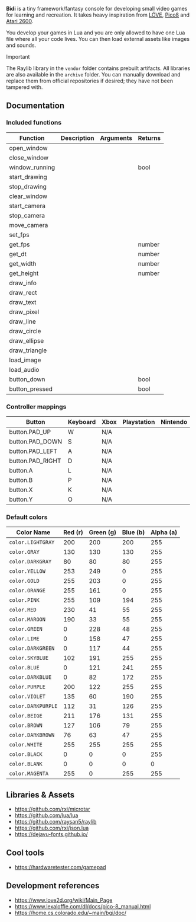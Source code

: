 **Bidi** is a tiny framework/fantasy console for developing small video games for
learning and recreation. It takes heavy inspiration from
[LÖVE](https://www.love2d.org/), [Pico8](https://www.lexaloffle.com/pico-8.php)
and [Atari 2600](https://en.wikipedia.org/wiki/Atari_2600).

You develop your games in Lua and you are only allowed to have one Lua file
where all your code lives. You can then load external assets like images and
sounds.

> [!IMPORTANT]
> The Raylib library in the `vendor` folder contains prebuilt artifacts. All
> libraries are also available in the `archive` folder. You can manually
> download and replace them from official repositories if desired; they have
> not been tampered with.

## Documentation

### Included functions

| Function            | Description | Arguments | Returns |
|---------------------|-------------|-----------|---------|
| open_window         |             |           |         |
| close_window        |             |           |         |
| window_running      |             |           | bool    |
| start_drawing       |             |           |         |
| stop_drawing        |             |           |         |
| clear_window        |             |           |         |
| start_camera        |             |           |         |
| stop_camera         |             |           |         |
| move_camera         |             |           |         |
| set_fps             |             |           |         |
| get_fps             |             |           | number  |
| get_dt              |             |           | number  |
| get_width           |             |           | number  |
| get_height          |             |           | number  |
| draw_info           |             |           |         |
| draw_rect           |             |           |         |
| draw_text           |             |           |         |
| draw_pixel          |             |           |         |
| draw_line           |             |           |         |
| draw_circle         |             |           |         |
| draw_ellipse        |             |           |         |
| draw_triangle       |             |           |         |
| load_image          |             |           |         |
| load_audio          |             |           |         |
| button_down         |             |           | bool    |
| button_pressed      |             |           | bool    |

### Controller mappings

| Button           | Keyboard | Xbox | Playstation | Nintendo |
|------------------|----------|------|-------------|----------|
| button.PAD_UP    | W        | N/A  |             |          |
| button.PAD_DOWN  | S        | N/A  |             |          |
| button.PAD_LEFT  | A        | N/A  |             |          |
| button.PAD_RIGHT | D        | N/A  |             |          |
| button.A         | L        | N/A  |             |          |
| button.B         | P        | N/A  |             |          |
| button.X         | K        | N/A  |             |          |
| button.Y         | O        | N/A  |             |          |

### Default colors

| Color Name          | Red (r) | Green (g) | Blue (b) | Alpha (a) |
|---------------------|---------|-----------|----------|-----------|
| `color.LIGHTGRAY`   | 200     | 200       | 200      | 255       |
| `color.GRAY`        | 130     | 130       | 130      | 255       |
| `color.DARKGRAY`    | 80      | 80        | 80       | 255       |
| `color.YELLOW`      | 253     | 249       | 0        | 255       |
| `color.GOLD`        | 255     | 203       | 0        | 255       |
| `color.ORANGE`      | 255     | 161       | 0        | 255       |
| `color.PINK`        | 255     | 109       | 194      | 255       |
| `color.RED`         | 230     | 41        | 55       | 255       |
| `color.MAROON`      | 190     | 33        | 55       | 255       |
| `color.GREEN`       | 0       | 228       | 48       | 255       |
| `color.LIME`        | 0       | 158       | 47       | 255       |
| `color.DARKGREEN`   | 0       | 117       | 44       | 255       |
| `color.SKYBLUE`     | 102     | 191       | 255      | 255       |
| `color.BLUE`        | 0       | 121       | 241      | 255       |
| `color.DARKBLUE`    | 0       | 82        | 172      | 255       |
| `color.PURPLE`      | 200     | 122       | 255      | 255       |
| `color.VIOLET`      | 135     | 60        | 190      | 255       |
| `color.DARKPURPLE`  | 112     | 31        | 126      | 255       |
| `color.BEIGE`       | 211     | 176       | 131      | 255       |
| `color.BROWN`       | 127     | 106       | 79       | 255       |
| `color.DARKBROWN`   | 76      | 63        | 47       | 255       |
| `color.WHITE`       | 255     | 255       | 255      | 255       |
| `color.BLACK`       | 0       | 0         | 0        | 255       |
| `color.BLANK`       | 0       | 0         | 0        | 0         |
| `color.MAGENTA`     | 255     | 0         | 255      | 255       |

## Libraries & Assets

- https://github.com/rxi/microtar
- https://github.com/lua/lua
- https://github.com/raysan5/raylib
- https://github.com/rxi/json.lua
- https://dejavu-fonts.github.io/

## Cool tools

- https://hardwaretester.com/gamepad

## Development references

- https://www.love2d.org/wiki/Main_Page
- https://www.lexaloffle.com/dl/docs/pico-8_manual.html
- https://home.cs.colorado.edu/~main/bgi/doc/
